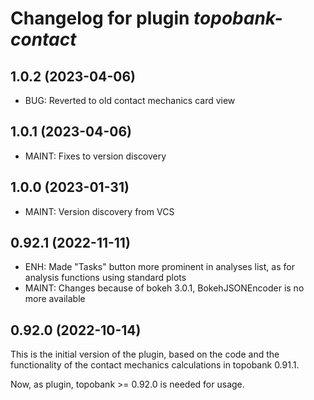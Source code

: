 # Changelog for plugin *topobank-contact*

## 1.0.2 (2023-04-06)

- BUG: Reverted to old contact mechanics card view

## 1.0.1 (2023-04-06)

- MAINT: Fixes to version discovery

## 1.0.0 (2023-01-31)

- MAINT: Version discovery from VCS

## 0.92.1 (2022-11-11)

- ENH: Made "Tasks" button more prominent in analyses list,
  as for analysis functions using standard plots
- MAINT: Changes because of bokeh 3.0.1, BokehJSONEncoder
  is no more available

## 0.92.0 (2022-10-14)

This is the initial version of the plugin, based on
the code and the functionality of the contact
mechanics calculations in topobank 0.91.1.

Now, as plugin, topobank >= 0.92.0 is needed for usage.
